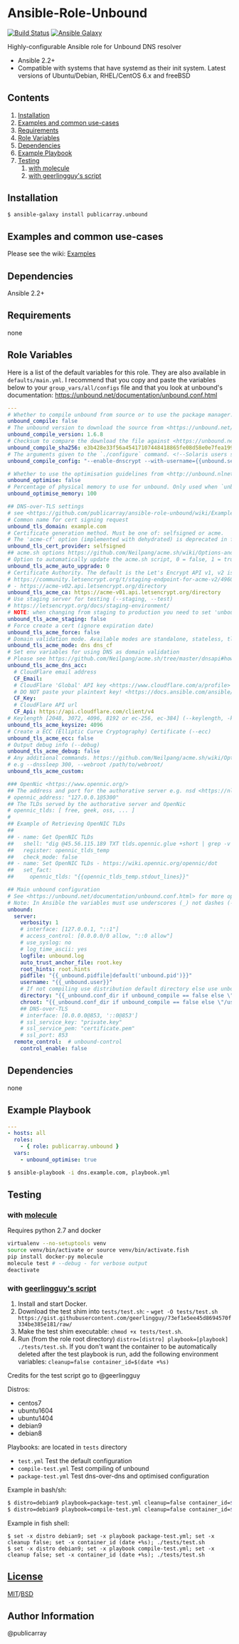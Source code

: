 # Ansible-Role-Unbound

[![Build Status](https://travis-ci.org/publicarray/ansible-role-unbound.svg?branch=master)](https://travis-ci.org/publicarray/ansible-role-unbound)
[![Ansible Galaxy](https://img.shields.io/badge/galaxy-publicarray.unbound-blue.svg?style=flat)](https://galaxy.ansible.com/publicarray/unbound/)

Highly-configurable Ansible role for Unbound DNS resolver

 - Ansible 2.2+
 - Compatible with systems that have systemd as their init system. Latest versions of Ubuntu/Debian, RHEL/CentOS 6.x and freeBSD

## Contents

 1. [Installation](#installation)
 1. [Examples and common use-cases](#examples-and-common-use-cases)
 1. [Requirements](#requirements)
 1. [Role Variables](#role-variables)
 1. [Dependencies](#dependencies)
 1. [Example Playbook](#example-playbook)
 1. [Testing](#testing)
    1. [with molecule](#with-molecule)
    1. [with geerlingguy's script](#with-geerlingguys-script)

## Installation

```bash
$ ansible-galaxy install publicarray.unbound
```

## Examples and common use-cases

Please see the wiki: [Examples](https://github.com/publicarray/ansible-role-unbound/wiki/Examples)

## Dependencies

Ansible 2.2+

## Requirements

none

## Role Variables

Here is a list of the default variables for this role. They are also available in `defaults/main.yml`.
I recommend that you copy and paste the variables below to your `group_vars/all/configs` file and that you look at unbound's documentation: https://unbound.net/documentation/unbound.conf.html

```yml
---
# Whether to compile unbound from source or to use the package manager.
unbound_compile: false
# The unbound version to download the source from <https://unbound.net/download.html>
unbound_compile_version: 1.6.8
# Checksum to compare the download the file against <https://unbound.net/download.html>
unbound_compile_sha256: e3b428e33f56a45417107448418865fe08d58e0e7fea199b855515f60884dd49
# The arguments given to the `./configure` command. <!--Solaris users should use --with-solaris-threads -->
unbound_compile_config: "--enable-dnscrypt --with-username={{unbound.server.username|default(unbound)}} --with-libevent --with-run-dir={{unbound.server.directory}} --with-conf-file={{unbound.server.directory}}/unbound.conf"

# Whether to use the optimisation guidelines from <http://unbound.nlnetlabs.nl/documentation/howto_optimise.html>
unbound_optimise: false
# Percentage of physical memory to use for unbound. Only used when `unbound_optimise` is true
unbound_optimise_memory: 100

## DNS-over-TLS settings
# see <https://github.com/publicarray/ansible-role-unbound/wiki/Examples#dns-over-tls> for an example
# Common name for cert signing request
unbound_tls_domain: example.com
# Certificate generation method. Must be one of: selfsigned or acme.
# The 'acme-cf' option (implemented with dehydrated) is deprecated in favor of the new 'acme' option (implemented with acme.sh)
unbound_tls_cert_provider: selfsigned
## acme.sh options https://github.com/Neilpang/acme.sh/wiki/Options-and-Params
# Option to automatically update the acme.sh script, 0 = false, 1 = true
unbound_tls_acme_auto_upgrade: 0
# Certificate Authority. The default is the Let's Encrypt API v1, v2 is coming in 27th of Feb 2018 (--server)
# https://community.letsencrypt.org/t/staging-endpoint-for-acme-v2/49605
# - https://acme-v02.api.letsencrypt.org/directory
unbound_tls_acme_ca: https://acme-v01.api.letsencrypt.org/directory
# Use staging server for testing (--staging, --test)
# https://letsencrypt.org/docs/staging-environment/
# NOTE: when changing from staging to production you need to set 'unbound_tls_acme_force' to true.
unbound_tls_acme_staging: false
# Force create a cert (ignore expiration date)
unbound_tls_acme_force: false
# Domain validation mode. Available modes are standalone, stateless, tls, apache, dns [dns_cf|dns_dp|dns_cx|/path/to/api/file]
unbound_tls_acme_mode: dns dns_cf
# Set env variables for using DNS as domain validation
# Please see https://github.com/Neilpang/acme.sh/tree/master/dnsapi#how-to-use-dns-api for details
unbound_tls_acme_dns_acc:
  # CloudFlare email address
  CF_Email:
  # CloudFlare 'Global' API key <https://www.cloudflare.com/a/profile>
  # DO NOT paste your plaintext key! <https://docs.ansible.com/ansible/latest/playbooks_vault.html>
  CF_Key:
  # CloudFlare API url
  CF_Api: https://api.cloudflare.com/client/v4
# Keylength [2048, 3072, 4096, 8192 or ec-256, ec-384] (--keylength, -k)
unbound_tls_acme_keysize: 4096
# Create a ECC (Elliptic Curve Cryptography) Certificate (--ecc)
unbound_tls_acme_ecc: false
# Output debug info (--debug)
unbound_tls_acme_debug: false
# Any additional commands. https://github.com/Neilpang/acme.sh/wiki/Options-and-Params
# e.g --dnssleep 300, --webroot /path/to/webroot/
unbound_tls_acme_custom:

### OpenNic <https://www.opennic.org/>
## The address and port for the authorative server e.g. nsd <https://nlnetlabs.nl/projects/nsd/>
# opennic_address: "127.0.0.1@5300"
## The TLDs served by the authorative server and OpenNic
# opennic_tlds: [ free, geek, oss, ... ]
#
## Example of Retrieving OpenNIC TLDs
##
## - name: Get OpenNIC TLDs
##   shell: "dig @45.56.115.189 TXT tlds.opennic.glue +short | grep -v '^;' | sed s/\\\"//g | tr \" \" \"\\n\""
##   register: opennic_tlds_temp
##   check_mode: false
## - name: Set OpenNIC TLDs - https://wiki.opennic.org/opennic/dot
##   set_fact:
##     opennic_tlds: "{{opennic_tlds_temp.stdout_lines}}"

## Main unbound configuration
# See <https://unbound.net/documentation/unbound.conf.html> for more options and detailed descriptions
# Note: In Ansible the variables must use underscores (_) not dashes (-) as separators
unbound:
  server:
    verbosity: 1
    # interface: [127.0.0.1, "::1"]
    # access_control: [0.0.0.0/0 allow, "::0 allow"]
    # use_syslog: no
    # log_time_ascii: yes
    logfile: unbound.log
    auto_trust_anchor_file: root.key
    root_hints: root.hints
    pidfile: "{{_unbound.pidfile|default('unbound.pid')}}"
    username: "{{_unbound.user}}"
    # If not compiling use distribution default directory else use unbound default directory
    directory: "{{_unbound.conf_dir if unbound_compile == false else \"/usr/local/etc/unbound\"}}"
    chroot: "{{_unbound.conf_dir if unbound_compile == false else \"/usr/local/etc/unbound\"}}"
    ## DNS-over-TLS
    # interface: [0.0.0.0@853, '::0@853']
    # ssl_service_key: "private.key"
    # ssl_service_pem: "certificate.pem"
    # ssl_port: 853
  remote_control:  # unbound-control
    control_enable: false

```

## Dependencies

none

## Example Playbook

```yml
---
- hosts: all
  roles:
    - { role: publicarray.unbound }
  vars:
    - unbound_optimise: true
```

```bash
$ ansible-playbook -i dns.example.com, playbook.yml
```

## Testing

### with [molecule](https://molecule.readthedocs.io)

Requires python 2.7 and docker

```bash
virtualenv --no-setuptools venv
source venv/bin/activate or source venv/bin/activate.fish
pip install docker-py molecule
molecule test # --debug - for verbose output
deactivate
```

### with [geerlingguy's script](https://gist.githubusercontent.com/geerlingguy/73ef1e5ee45d8694570f334be385e181)

  1. Install and start Docker.
  1. Download the test shim into `tests/test.sh`:
    - `wget -O tests/test.sh https://gist.githubusercontent.com/geerlingguy/73ef1e5ee45d8694570f334be385e181/raw/`
  1. Make the test shim executable: `chmod +x tests/test.sh`.
  1. Run (from the role root directory) `distro=[distro] playbook=[playbook] ./tests/test.sh`.
     If you don't want the container to be automatically deleted after the test playbook is run, add the following environment variables: `cleanup=false container_id=$(date +%s)`

Credits for the test script go to @geerlingguy

Distros:
 + centos7
 + ubuntu1604
 + ubuntu1404
 + debian9
 + debian8

Playbooks: are located in `tests` directory
 + `test.yml` Test the default configuration
 + `compile-test.yml` Test compiling of unbound
 + `package-test.yml` Test dns-over-dns and optimised configuration

Example in bash/sh:

```bash
$ distro=debian9 playbook=package-test.yml cleanup=false container_id=$(date +%s) ./tests/test.sh
$ distro=debian9 playbook=compile-test.yml cleanup=false container_id=$(date +%s) ./tests/test.sh
```

Example in fish shell:

```fish
$ set -x distro debian9; set -x playbook package-test.yml; set -x cleanup false; set -x container_id (date +%s); ./tests/test.sh
$ set -x distro debian9; set -x playbook compile-test.yml; set -x cleanup false; set -x container_id (date +%s); ./tests/test.sh
```

## [License](LICENSE)

[MIT](https://opensource.org/licenses/MIT)/[BSD](https://opensource.org/licenses/BSD-2-Clause)

## Author Information

@publicarray
